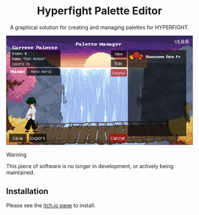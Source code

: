 
<h1 align="center">
    Hyperfight Palette Editor
</h1>

<p align="center">
    A graphical solution for creating and managing palettes for HYPERFIGHT.
</p>


<p align="center">
    <img width=800px src="./.github/screenshot.png" alt="screenshot of HFPE running">
</p>

> [!WARNING]
> This piece of software is no longer in development, or actively being maintained.  

## Installation
Please see the [itch.io page](https://tokorv.itch.io/hyperfight-palette-editor) to install.
